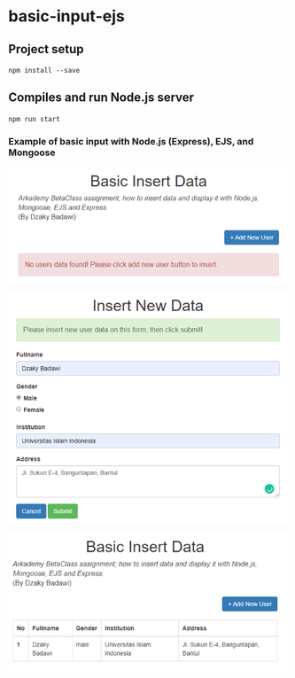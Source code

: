 # basic-input-ejs

## Project setup
```
npm install --save
```
## Compiles and run Node.js server
```
npm run start
```
### Example of basic input with Node.js (Express), EJS, and Mongoose
![First image](https://raw.githubusercontent.com/badawi1713/basic-input-ejs/master/public/images/01.PNG)

![Second image](https://raw.githubusercontent.com/badawi1713/basic-input-ejs/master/public/images/02.PNG)

![Third image](https://raw.githubusercontent.com/badawi1713/basic-input-ejs/master/public/images/03.PNG)
